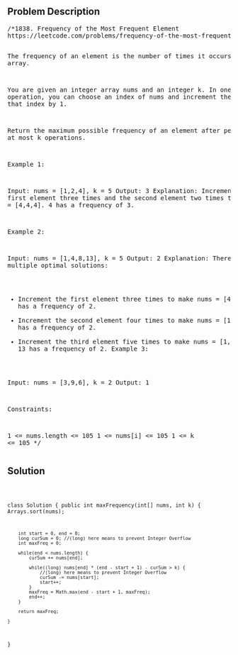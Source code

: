 <!--
<style>
  body { font-family: Arial, sans-serif; }
  .container { max-width: 100%; margin: auto; padding: 20px; }
  .comment-block { background-color: #f9f9f9; padding: 10px; border-left: 5px solid #ccc; max-width: 50%; margin: auto;}
  .code-block { background-color: #f4f4f4; padding: 10px; border: 1px solid #ddd; }
</style>
-->

<div class='container'>
<h2>Problem Description</h2>
<div class='comment-block'>
<pre>
/*1838. Frequency of the Most Frequent Element
https://leetcode.com/problems/frequency-of-the-most-frequent-element/

The frequency of an element is the number of times it occurs in an array.

You are given an integer array nums and an integer k. 
In one operation, you can choose an index of nums and increment 
the element at that index by 1.

Return the maximum possible frequency of an element after performing at most k operations.

 

Example 1:

Input: nums = [1,2,4], k = 5
Output: 3
Explanation: Increment the first element three times and the second element 
two times to make nums = [4,4,4].
4 has a frequency of 3.

Example 2:

Input: nums = [1,4,8,13], k = 5
Output: 2
Explanation: There are multiple optimal solutions:
- Increment the first element three times to make nums = [4,4,8,13]. 4 has a frequency of 2.
- Increment the second element four times to make nums = [1,8,8,13]. 8 has a frequency of 2.
- Increment the third element five times to make nums = [1,4,13,13]. 13 has a frequency of 2.
Example 3:

Input: nums = [3,9,6], k = 2
Output: 1
 

Constraints:

1 <= nums.length <= 105
1 <= nums[i] <= 105
1 <= k <= 105
*/
</pre>
</div>

<h2>Solution</h2>
<div class='code-block'>
<pre><code class='language-java'>

class Solution {
    public int maxFrequency(int[] nums, int k) {
        Arrays.sort(nums);

        int start = 0, end = 0;
        long curSum = 0; //(long) here means to prevent Integer Overflow
        int maxFreq = 0;

        while(end < nums.length) {
            curSum += nums[end];

            while((long) nums[end] * (end - start + 1) - curSum > k) {
                //(long) here means to prevent Integer Overflow
                curSum -= nums[start];
                start++;
            }
            maxFreq = Math.max(end - start + 1, maxFreq);
            end++;
        }

        return maxFreq;
    
    }
}</code></pre>
</div>
</div>

